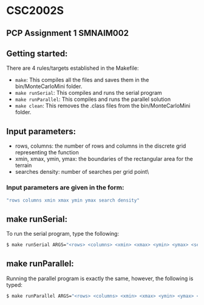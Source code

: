 # CSC2002S 
## PCP Assignment 1 SMNAIM002

## Getting started:
There are 4 rules/targets established in the Makefile:
* ```make```: This compiles all the files and saves them in the bin/MonteCarloMini folder.
* ```make runSerial```: This compiles and runs the serial program
* ```make runParallel```: This compiles and runs the parallel solution
* ```make clean```: This removes the .class files from the bin/MonteCarloMini folder.

## Input parameters:
* rows, columns: the number of rows and columns in the discrete grid representing the function
* xmin, xmax, ymin, ymax: the boundaries of the rectangular area for the terrain
* searches density: number of searches per grid point\
### Input parameters are given in the form:
```bash
"rows columns xmin xmax ymin ymax search density" 
```

## make runSerial:
To run the serial program, type the following:
```bash
$ make runSerial ARGS="<rows> <columns> <xmin> <xmax> <ymin> <ymax> <search density>"
```


## make runParallel:
Running the parallel program is exactly the same, however, the following is typed:
```bash
$ make runParallel ARGS="<rows> <columns> <xmin> <xmax> <ymin> <ymax> <search density>"
```


